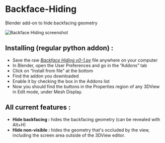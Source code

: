 # Backface-Hiding
Blender add-on to hide backfacing geometry

![Backface Hiding screenshot](https://i.imgur.com/XfGYO2Q.png)

## Installing (regular python addon) :

* Save the raw [*Backface Hiding v0-1.py*](https://github.com/ChameleonScales/Backface-Hiding/raw/master/Backface%20Hiding%20v0-1.py) file anywhere on your computer
* In Blender, open the User Preferences and go in the “Addons” tab
* Click on “Install from file” at the bottom
* Find the addon you downloaded
* Enable it by checking the box in the Addons list
* Now you should find the buttons in the Properties region of any 3DView in Edit mode, under Mesh Display.

## All current features :

* **Hide backfacing :** hides the backfacing geometry (can be revealed with Alt+H)
* **Hide non-visible :** hides the geometry that's occluded by the view, including the screen area outside of the 3DView editor.
